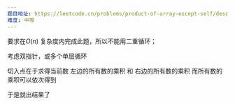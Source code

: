 ```yaml
---
题目地址: https://leetcode.cn/problems/product-of-array-except-self/description/?envType=study-plan-v2&envId=top-100-liked
难度: 中等
---
```

要求在$O(n)$ 复杂度内完成此题，所以不能用二重循环；

考虑双指针，或多个单层循环

切入点在于求得当前数 左边的所有数的乘积 和 右边的所有数的乘积
而所有数的乘积可以依次得到

于是就出结果了
